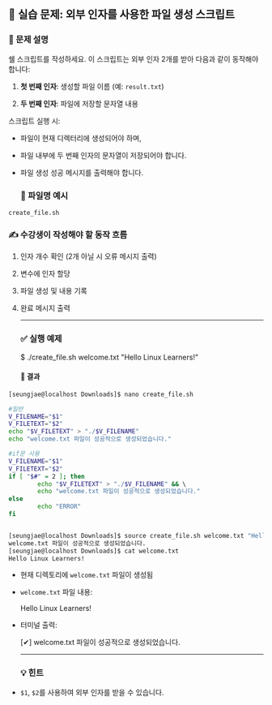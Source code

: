 
## **🧪 실습 문제: 외부 인자를 사용한 파일 생성 스크립트**

### **📘 문제 설명**

쉘 스크립트를 작성하세요. 이 스크립트는 외부 인자 2개를 받아 다음과 같이 동작해야 합니다:

1. **첫 번째 인자**: 생성할 파일 이름 (예: `result.txt`)

2. **두 번째 인자**: 파일에 저장할 문자열 내용

스크립트 실행 시:

* 파일이 현재 디렉터리에 생성되어야 하며,

* 파일 내부에 두 번째 인자의 문자열이 저장되어야 합니다.

* 파일 생성 성공 메시지를 출력해야 합니다.

  ### **📄 파일명 예시**

`create_file.sh`

### **✍️ 수강생이 작성해야 할 동작 흐름**

1. 인자 개수 확인 (2개 아닐 시 오류 메시지 출력)

2. 변수에 인자 할당

3. 파일 생성 및 내용 기록

4. 완료 메시지 출력

   ---

   ### **✅ 실행 예제**

   $ ./create\_file.sh welcome.txt "Hello Linux Learners\!"  
   

   #### **📂 결과**
```bash
[seungjae@localhost Downloads]$ nano create_file.sh

#일반
V_FILENAME="$1"
V_FILETEXT="$2" 
echo "$V_FILETEXT" > "./$V_FILENAME" 
echo "welcome.txt 파일이 성공적으로 생성되었습니다."

#if문 사용
V_FILENAME="$1"
V_FILETEXT="$2" 
if [ "$#" = 2 ]; then
        echo "$V_FILETEXT" > "./$V_FILENAME" && \ 
        echo "welcome.txt 파일이 성공적으로 생성되었습니다."
else
        echo "ERROR"
fi


[seungjae@localhost Downloads]$ source create_file.sh welcome.txt "Hello Linux Learners!"
welcome.txt 파일이 성공적으로 생성되었습니다.
[seungjae@localhost Downloads]$ cat welcome.txt 
Hello Linux Learners!

```

* 현재 디렉토리에 `welcome.txt` 파일이 생성됨

* `welcome.txt` 파일 내용:

  Hello Linux Learners\!  
    
* 터미널 출력:

  \[✔\] welcome.txt 파일이 성공적으로 생성되었습니다.  
    
  ---

  ### **💡 힌트**

* `$1`, `$2`를 사용하여 외부 인자를 받을 수 있습니다.
